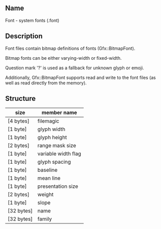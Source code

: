 ## Name

Font - system fonts (.font)

## Description

Font files contain bitmap definitions of fonts (Gfx::BitmapFont).

Bitmap fonts can be either varying-width or fixed-width.

Question mark '?' is used as a fallback for unknown glyph or emoji.

Additionally, Gfx::BitmapFont supports read and write to the font files (as well as read directly from the memory).

## Structure

| size       | member name         |
|------------|---------------------|
| [4 bytes]  | filemagic           |
| [1 byte]   | glyph width         |
| [1 byte]   | glyph height        |
| [2 bytes]  | range mask size     |
| [1 byte]   | variable width flag |
| [1 byte]   | glyph spacing       |
| [1 byte]   | baseline            |
| [1 byte]   | mean line           |
| [1 byte]   | presentation size   |
| [2 bytes]  | weight              |
| [1 byte]   | slope               |
| [32 bytes] | name                |
| [32 bytes] | family              |
